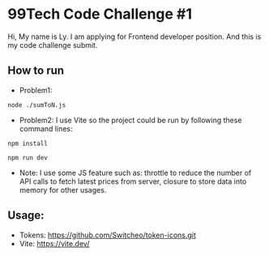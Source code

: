 # 99Tech Code Challenge #1 #

Hi, My name is Ly. I am applying for Frontend developer position. And this is my code challenge submit.

## How to run
- Problem1:

`node ./sumToN.js`

- Problem2: I use Vite so the project could be run by following these command lines:

`npm install`

`npm run dev`

+ Note: I use some JS feature such as: throttle to reduce the number of API calls to fetch latest prices from server, closure to store data into memory for other usages.

## Usage:
- Tokens: https://github.com/Switcheo/token-icons.git
- Vite: https://vite.dev/
